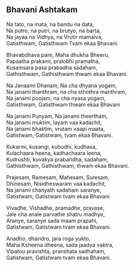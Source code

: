 ## Bhavani Ashtakam


Na tato, na mata, na bandu na data,  
Na putro, na putri, na brutyo, na barta,  
Na jayaa na Vidhya, na Vrutir mamaiva,  
Gatisthwam, Gatisthwam Tvam ekaa Bhavani.

Bhavabdhava pare, Maha dhukha Bheeru,  
Papaatha prakami, pralobhi pramatha,  
Kusamsara pasa prabadha sadaham,  
Gathisthwam, Gathisthwam thwam ekaa Bhavani.

Na Janaami Dhanam, Na cha dhyana yogam,  
Na janami thanthram, na cha sthothra manthram,  
Na janami poojam, na cha nyasa yogam,  
Gatisthwam, Gatisthwam thwam ekaa Bhavani

Na janami Punyam, Na janami theertham,  
Na janami muktim, layam vaa kadachit,  
Na janami bhaktim, vrutam vaapi maata,  
Gatistwam, Gatistwam, tvam ekaa Bhavani.

Kukarmi, kusangi, kubudhi, kudhasa,  
Kulachaara heena, kadhachaara leena,  
Kudrushti, kuvakya prabandha, sadaham,  
Gathisthwam, Gathisthwam, thwam ekaa Bhavani.

Prajesam, Ramesam, Mahesam, Suresam,  
Dhinesam, Nisidheswaram vaa kadachit,  
Na janami chanyath sadaham saranye,  
Gatistwam, Gatistwam tvam ekaa Bhavani

Vivadhe, Vishadhe, pramadhe, pravase,  
Jale cha anale parvathe shatru madhye,  
Aranye, saranye sada maam prapahi,  
Gatistwam, Gatistwam tvam ekaa Bhavani.

Anadho, dharidro, jara roga yukto,  
Maha Ksheena dheena, sada jaadya vaktra,  
Vipatou pravishta, pranshata sadhaham,  
Gatistwam, Gatistwam tvam ekaa Bhavani.

